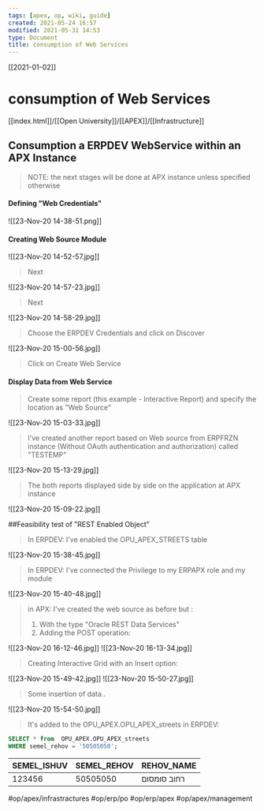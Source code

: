 ```yaml
---
tags: [apex, op, wiki, guide]  
created: 2021-05-24 16:57
modified: 2021-05-31 14:53
type: Document
title: consumption of Web Services
---
```


[[2021-01-02]]
# consumption of Web Services


[[index.html]]/[[Open University]]/[[APEX]]/[[Infrastructure]]

## Consumption a ERPDEV WebService within an APX Instance
>NOTE: the next stages will be done at APX instance unless specified otherwise

#### Defining "Web Credentials"

![[23-Nov-20 14-38-51.png]]


#### Creating Web Source Module


![[23-Nov-20 14-52-57.jpg]]
>Next

![[23-Nov-20 14-57-23.jpg]]
>Next

![[23-Nov-20 14-58-29.jpg]]
>Choose the ERPDEV Credentials and click on Discover


![[23-Nov-20 15-00-56.jpg]]

>Click on Create Web Service

#### Display Data from Web Service

>Create some report (this example - Interactive Report) and specify the location as "Web Source"

![[23-Nov-20 15-03-33.jpg]]

>I've created another report based on Web source from ERPFRZN instance (Without OAuth authentication and authorization) called "TESTEMP"

![[23-Nov-20 15-13-29.jpg]]
>
>The both reports displayed side by side on the application at APX instance

![[23-Nov-20 15-09-22.jpg]]


##Feasibility test of "REST Enabled Object"

> In ERPDEV: I've enabled the  OPU_APEX_STREETS table

![[23-Nov-20 15-38-45.jpg]]
>In ERPDEV: I've connected the Privilege to my ERPAPX role and my module 

![[23-Nov-20 15-40-48.jpg]]

> in APX:
>  I've created the web source as before but :
>  1. With the type "Oracle REST Data Services"
>  2. Adding the POST operation:

![[23-Nov-20 16-12-46.jpg]]
![[23-Nov-20 16-13-34.jpg]]

> Creating Interactive Grid with an Insert option:

![[23-Nov-20 15-49-42.jpg]]
![[23-Nov-20 15-50-27.jpg]]

>Some insertion of data..

![[23-Nov-20 15-54-50.jpg]]

>It's added to the OPU_APEX.OPU_APEX_streets in ERPDEV:

```sql
SELECT * from  OPU_APEX.OPU_APEX_streets
WHERE semel_rehov = '50505050';
```

| SEMEL_ISHUV	| SEMEL_REHOV |	REHOV_NAME |
|---- 	| ----| ----- | 
|	123456	| 50505050 |	רחוב סומסום | 



#op/apex/infrastractures
#op/erp/po
#op/erp/apex
#op/apex/management